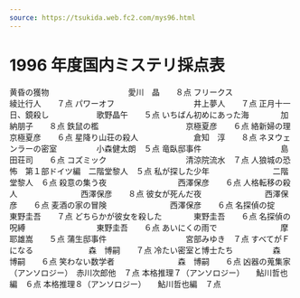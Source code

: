 ```yaml
---
source: https://tsukida.web.fc2.com/mys96.html
---
```

# 1996 年度国内ミステリ採点表

黄昏の獲物　　　　　　　　　　愛川　晶　　８点
フリークス　　　　　　　　　　綾辻行人　　７点
パワーオフ　　　　　　　　　　井上夢人　　７点
正月十一日、鏡殺し　　　　　　歌野晶午　　５点
いちばん初めにあった海　　　　加納朋子　　８点
鉄鼠の檻　　　　　　　　　　　京極夏彦　　６点
絡新婦の理　　　　　　　　　　京極夏彦　　６点
星降り山荘の殺人　　　　　　　倉知　淳　　８点
ネヌウェンラーの密室　　　　　小森健太朗　５点
竜臥邸事件　　　　　　　　　　島田荘司　　６点
コズミック　　　　　　　　　　清涼院流水　７点
人狼城の恐怖　第１部ドイツ編　二階堂黎人　５点
私が探した少年　　　　　　　　二階堂黎人　６点
殺意の集う夜　　　　　　　　　西澤保彦　　６点
人格転移の殺人　　　　　　　　西澤保彦　　８点
彼女が死んだ夜　　　　　　　　西澤保彦　　６点
麦酒の家の冒険　　　　　　　　西澤保彦　　６点
名探偵の掟　　　　　　　　　　東野圭吾　　７点
どちらかが彼女を殺した　　　　東野圭吾　　６点
名探偵の呪縛　　　　　　　　　東野圭吾　　６点
あいにくの雨で　　　　　　　　摩耶雄嵩　　５点
蒲生邸事件　　　　　　　　　　宮部みゆき　７点
すべてがＦになる　　　　　　　森　博嗣　　７点
冷たい密室と博士たち　　　　　森　博嗣　　６点
笑わない数学者　　　　　　　　森　博嗣　　６点
凶器の蒐集家（アンソロジー）　赤川次郎他　７点
本格推理７（アンソロジー）　　鮎川哲也編　６点
本格推理８（アンソロジー）　　鮎川哲也編　７点

